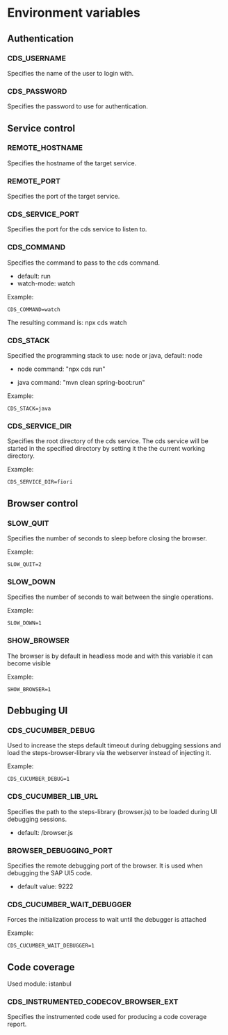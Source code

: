 # Environment variables

## Authentication

### CDS_USERNAME

Specifies the name of the user to login with.

### CDS_PASSWORD

Specifies the password to use for authentication.

## Service control

### REMOTE_HOSTNAME

Specifies the hostname of the target service.

### REMOTE_PORT

Specifies the port of the target service.

### CDS\_SERVICE\_PORT

Specifies the port for the cds service to listen to.

### CDS_COMMAND

Specifies the command to pass to the cds command.

* default: run
* watch-mode: watch

Example:
```
CDS_COMMAND=watch
```
The resulting command is: npx cds watch

### CDS_STACK

Specified the programming stack to use: node or java, default: node

 * node command: "npx cds run"

 * java command: "mvn clean spring-boot:run"

Example:
```
CDS_STACK=java
```

### CDS\_SERVICE\_DIR

Specifies the root directory of the cds service.
The cds service will be started in the specified directory by setting it the the current working directory.

Example:
```
CDS_SERVICE_DIR=fiori
```

## Browser control

### SLOW_QUIT

Specifies the number of seconds to sleep before closing the browser.

Example:
```
SLOW_QUIT=2
```

### SLOW_DOWN

Specifies the number of seconds to wait between the single operations.

Example:
```
SLOW_DOWN=1
```

### SHOW_BROWSER

The browser is by default in headless mode and with this variable it can become visible

Example:
```
SHOW_BROWSER=1
```

## Debbuging UI

### CDS\_CUCUMBER\_DEBUG

Used to increase the steps default timeout during debugging sessions and load the steps-browser-library via the webserver instead of injecting it.

Example:
```
CDS_CUCUMBER_DEBUG=1
```

### CDS\_CUCUMBER\_LIB\_URL

Specifies the path to the steps-library (browser.js) to be loaded during UI debugging sessions.

* default: /browser.js

### BROWSER\_DEBUGGING\_PORT

Specifies the remote debugging port of the browser. It is used when debugging the SAP UI5 code.

* default value: 9222

### CDS\_CUCUMBER\_WAIT\_DEBUGGER

Forces the initialization process to wait until the debugger is attached

Example:
```
CDS_CUCUMBER_WAIT_DEBUGGER=1
```

## Code coverage

Used module: istanbul

### CDS\_INSTRUMENTED\_CODECOV\_BROWSER\_EXT

Specifies the instrumented code used for producing a code coverage report.
